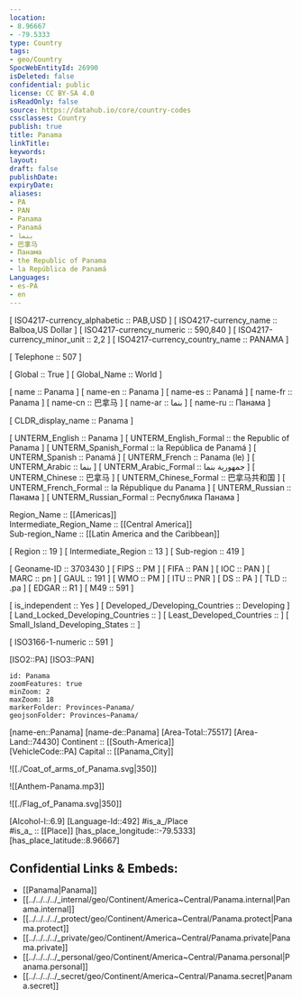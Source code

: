 ```yaml
---
location:
- 8.96667
- -79.5333
type: Country
tags:
- geo/Country
SpocWebEntityId: 26990
isDeleted: false
confidential: public
license: CC BY-SA 4.0
isReadOnly: false
source: https://datahub.io/core/country-codes
cssclasses: Country
publish: true
title: Panama
linkTitle: 
keywords: 
layout: 
draft: false
publishDate: 
expiryDate: 
aliases:
- PA
- PAN
- Panama
- Panamá
- بنما
- 巴拿马
- Панама
- the Republic of Panama
- la República de Panamá
Languages:
- es-PA
- en
---
```



[	ISO4217-currency_alphabetic	 :: PAB,USD ] 
[	ISO4217-currency_name	 :: Balboa,US Dollar ] 
[	ISO4217-currency_numeric	 :: 590,840 ] 
[	ISO4217-currency_minor_unit	 :: 2,2 ] 
[	ISO4217-currency_country_name	 :: PANAMA ] 

[	Telephone	 :: 507 ] 

[	Global	 :: True ] 
[	Global_Name	 :: World ] 

[	name	 :: Panama ] 
[	name-en	 :: Panama ] 
[	name-es	 :: Panamá ] 
[	name-fr	 :: Panama ] 
[	name-cn	 :: 巴拿马 ] 
[	name-ar	 :: بنما ] 
[	name-ru	 :: Панама ] 

[	CLDR_display_name	 :: Panama ] 

[	UNTERM_English	 :: Panama ] 
[	UNTERM_English_Formal	 :: the Republic of Panama ] 
[	UNTERM_Spanish_Formal	 :: la República de Panamá ] 
[	UNTERM_Spanish	 :: Panamá ] 
[	UNTERM_French	 :: Panama (le) ] 
[	UNTERM_Arabic	 :: بنما ] 
[	UNTERM_Arabic_Formal	 :: جمهورية بنما ] 
[	UNTERM_Chinese	 :: 巴拿马 ] 
[	UNTERM_Chinese_Formal	 :: 巴拿马共和国 ] 
[	UNTERM_French_Formal	 :: la République du Panama ] 
[	UNTERM_Russian	 :: Панама ] 
[	UNTERM_Russian_Formal	 :: Республика Панама ] 

Region_Name ::  [[Americas]]  
Intermediate_Region_Name ::  [[Central America]]  
Sub-region_Name ::  [[Latin America and the Caribbean]] 

[	Region	 :: 19 ] 
[	Intermediate_Region	 :: 13 ] 
[	Sub-region	 :: 419 ] 

[	Geoname-ID	 :: 3703430 ] 
[	FIPS	 :: PM ] 
[	FIFA	 :: PAN ] 
[	IOC	 :: PAN ] 
[	MARC	 :: pn ] 
[	GAUL	 :: 191 ] 
[	WMO	 :: PM ] 
[	ITU	 :: PNR ] 
[	DS	 :: PA ] 
[	TLD	 :: .pa ] 
[	EDGAR	 :: R1 ] 
[	M49	 :: 591 ] 

[	is_independent	 :: Yes ] 
[	Developed_/Developing_Countries	 :: Developing ] 
[	Land_Locked_Developing_Countries	 ::  ] 
[	Least_Developed_Countries	 ::  ] 
[	Small_Island_Developing_States	 ::  ] 

[	ISO3166-1-numeric	 :: 591 ] 



[ISO2::PA] 
[ISO3::PAN] 

```leaflet
id: Panama
zoomFeatures: true 
minZoom: 2 
maxZoom: 18
markerFolder: Provinces~Panama/
geojsonFolder: Provinces~Panama/
```

[name-en::Panama] 
[name-de::Panama] 
[Area-Total::75517] 
[Area-Land::74430] 
Continent :: [[South-America]]  
[VehicleCode::PA] 
Capital :: [[Panama_City]]  

![[./Coat_of_arms_of_Panama.svg|350]] 

![[Anthem-Panama.mp3]] 

![[./Flag_of_Panama.svg|350]] 

[Alcohol-l::6.9] 
[Language-Id::492] 
#is_a_/Place  
#is_a_ :: [[Place]] 
[has_place_longitude::-79.5333] 
[has_place_latitude::8.96667] 



## Confidential Links & Embeds: 
- [[Panama|Panama]] 
- [[../../../../_internal/geo/Continent/America~Central/Panama.internal|Panama.internal]] 
- [[../../../../_protect/geo/Continent/America~Central/Panama.protect|Panama.protect]] 
- [[../../../../_private/geo/Continent/America~Central/Panama.private|Panama.private]] 
- [[../../../../_personal/geo/Continent/America~Central/Panama.personal|Panama.personal]] 
- [[../../../../_secret/geo/Continent/America~Central/Panama.secret|Panama.secret]] 
